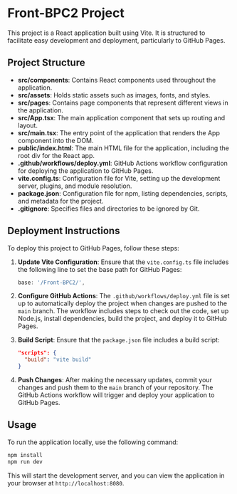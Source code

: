# Front-BPC2 Project

This project is a React application built using Vite. It is structured to facilitate easy development and deployment, particularly to GitHub Pages.

## Project Structure

- **src/components**: Contains React components used throughout the application.
- **src/assets**: Holds static assets such as images, fonts, and styles.
- **src/pages**: Contains page components that represent different views in the application.
- **src/App.tsx**: The main application component that sets up routing and layout.
- **src/main.tsx**: The entry point of the application that renders the App component into the DOM.
- **public/index.html**: The main HTML file for the application, including the root div for the React app.
- **.github/workflows/deploy.yml**: GitHub Actions workflow configuration for deploying the application to GitHub Pages.
- **vite.config.ts**: Configuration file for Vite, setting up the development server, plugins, and module resolution.
- **package.json**: Configuration file for npm, listing dependencies, scripts, and metadata for the project.
- **.gitignore**: Specifies files and directories to be ignored by Git.

## Deployment Instructions

To deploy this project to GitHub Pages, follow these steps:

1. **Update Vite Configuration**: Ensure that the `vite.config.ts` file includes the following line to set the base path for GitHub Pages:
   ```typescript
   base: '/Front-BPC2/',
   ```

2. **Configure GitHub Actions**: The `.github/workflows/deploy.yml` file is set up to automatically deploy the project when changes are pushed to the `main` branch. The workflow includes steps to check out the code, set up Node.js, install dependencies, build the project, and deploy it to GitHub Pages.

3. **Build Script**: Ensure that the `package.json` file includes a build script:
   ```json
   "scripts": {
     "build": "vite build"
   }
   ```

4. **Push Changes**: After making the necessary updates, commit your changes and push them to the `main` branch of your repository. The GitHub Actions workflow will trigger and deploy your application to GitHub Pages.

## Usage

To run the application locally, use the following command:

```bash
npm install
npm run dev
```

This will start the development server, and you can view the application in your browser at `http://localhost:8080`.